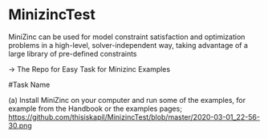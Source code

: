 # MinizincTest

MiniZinc can be used for model constraint satisfaction and optimization problems in a high-level, solver-independent way, taking advantage of a large library of pre-defined constraints

-> The Repo for Easy Task for Minizinc Examples

#Task Name

(a) Install MiniZinc on your computer and run some of the examples, for example from the Handbook or the examples pages;
https://github.com/thisiskapil/MinizincTest/blob/master/2020-03-01_22-56-30.png

